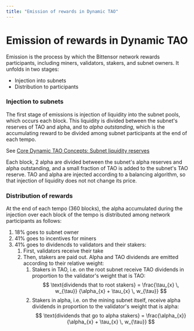 ```yaml
---
title: "Emission of rewards in Dynamic TAO"
---
```


# Emission of rewards in Dynamic TAO

Emission is the process by which the Bittensor network rewards participants, including miners, validators, stakers, and subnet owners. It unfolds in two stages:

- Injection into subnets
- Distribution to participants

### Injection to subnets

The first stage of emissions is injection of liquidity into the subnet pools, which occurs each block. This liquidity is divided between the subnet's reserves of TAO and alpha, and to *alpha outstanding*, which is the accumulating reward to be divided among subnet participants at the end of each tempo.

See [Core Dynamic TAO Concepts: Subnet liquidity reserves](./dtao-guide.md#subnet-liquidity-reserves)

Each block, 2 alpha are divided between the subnet's alpha reserves and alpha outstanding, and a small fraction of TAO is added to the subnet's TAO reserve.  TAO and alpha are injected according to a balancing algorithm, so that injection of liquidity does not not change its price.




### Distribution of rewards

At the end of each tempo (360 blocks), the alpha accumulated during the injection over each block of the tempo is distributed among network participants as follows:

1. 18% goes to subnet owner
1. 41% goes to incentives for miners
1. 41% goes to dividencds to validators and their stakers:
    1. First, validators receive their take   
    1.  Then, stakers are paid out. Alpha and TAO dividends are emitted according to their relative weight:
        1. Stakers in TAO, i.e. on the root subnet receive TAO dividends in proportion to the validator's weight that is TAO:
          $$
          \text{dividends that to root stakers} 
          = \frac{\tau_{x} \, w_{\tau}}
                 {\alpha_{x} + \tau_{x} \, w_{\tau}}
          $$        
        1. Stakers in alpha, i.e. on the mining subnet itself, receive alpha dividends in proportion to the validator's weight that is alpha:
          $$
          \text{dividends that go to alpha stakers} 
          = \frac{\alpha_{x}}
                 {\alpha_{x} + \tau_{x} \, w_{\tau}}
          $$        
